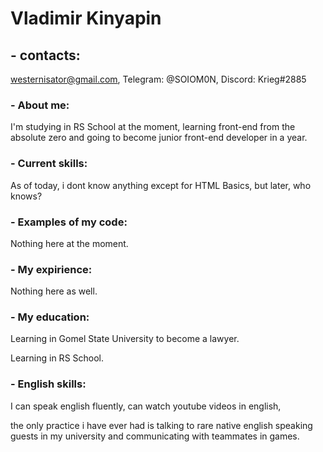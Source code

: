 # **Vladimir Kinyapin**

## - contacts:
 
 westernisator@gmail.com, Telegram: @SOIOM0N, Discord: Krieg#2885

### - About me: 

I'm studying in RS School at the moment, learning front-end from the absolute zero and going to become junior front-end developer in a year.

### - Current skills:

 As of today, i dont know anything except for HTML Basics, but later, who knows?

### - Examples of my code: 

Nothing here at the moment.

### - My expirience:

Nothing here as well.

### - My education:

Learning in Gomel State University to become a lawyer.

Learning in RS School.

### - English skills:

I can speak english fluently, can watch youtube videos in english,

 the only practice i have ever had is talking to rare native english speaking guests in my university and communicating with teammates in games.
